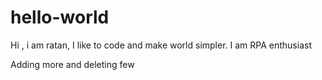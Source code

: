 # hello-world

Hi ,  i am ratan, I like to code and make world simpler. I am RPA enthusiast

Adding more and deleting few
